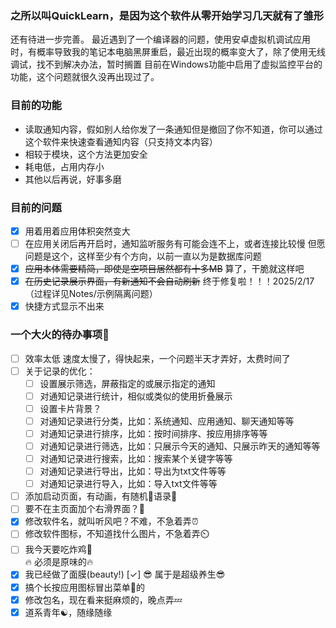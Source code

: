 ### 之所以叫QuickLearn，是因为这个软件从零开始学习几天就有了雏形
还有待进一步完善。
最近遇到了一个编译器的问题，使用安卓虚拟机调试应用时，有概率导致我的笔记本电脑黑屏重启，最近出现的概率变大了，除了使用无线调试，找不到解决办法，暂时搁置
目前在Windows功能中启用了虚拟监控平台的功能，这个问题就很久没再出现过了。
### 目前的功能
- 读取通知内容，假如别人给你发了一条通知但是撤回了你不知道，你可以通过这个软件来快速查看通知内容（只支持文本内容）
- 相较于模块，这个方法更加安全
- 耗电低，占用内存小
- 其他以后再说，好事多磨

### 目前的问题
- [x] 用着用着应用体积突然变大
- [ ] 在应用关闭后再开启时，通知监听服务有可能会连不上，或者连接比较慢  但愿问题是这个，这样至少有个方向，以前一直以为是数据库问题
- [x] ~~应用本体需要精简，即使是空项目居然都有十多MB~~ 算了，干脆就这样吧
- [x] ~~在历史记录展示界面，有新通知不会自动刷新~~  终于修复啦！！！2025/2/17（过程详见Notes/示例隔离问题）
- [x] 快捷方式显示不出来
### 一个大火的待办事项🚀  
- [ ] 效率太低 速度太慢了，得快起来，一个问题半天才弄好，太费时间了
- [ ] 关于记录的优化：</br>
   - [ ] 设置展示筛选，屏蔽指定的或展示指定的通知</br>
   - [ ] 对通知记录进行统计，相似或类似的使用折叠展示</br>
   - [ ] 设置卡片背景？</br>
   - [ ] 对通知记录进行分类，比如：系统通知、应用通知、聊天通知等等</br>
   - [ ] 对通知记录进行排序，比如：按时间排序、按应用排序等等</br>
   - [ ] 对通知记录进行筛选，比如：只展示今天的通知、只展示昨天的通知等等</br>
   - [ ] 对通知记录进行搜索，比如：搜索某个关键字等等</br>
   - [ ] 对通知记录进行导出，比如：导出为txt文件等等</br>
   - [ ] 对通知记录进行导入，比如：导入txt文件等等</br>

- [ ] 添加启动页面，有动画，有随机📘语录📖
- [ ] 要不在主页面加个右滑界面？🤔
- [x] 修改软件名，就叫听风吧？不难，不急着弄⏰
- [ ] 修改软件图标，不知道找什么图片，不急着弄⏲️
- [ ] 我今天要吃炸鸡🍗  
    🔥 必须是原味的🔥  
- [x] 我已经做了面膜(beauty!)  [✓]
    😎 属于是超级养生😎
- [x] 搞个长按应用图标冒出菜单📑的
- [x] 修改包名，现在看来挺麻烦的，晚点弄💤
- [x] 道系青年☯️，随缘随缘
